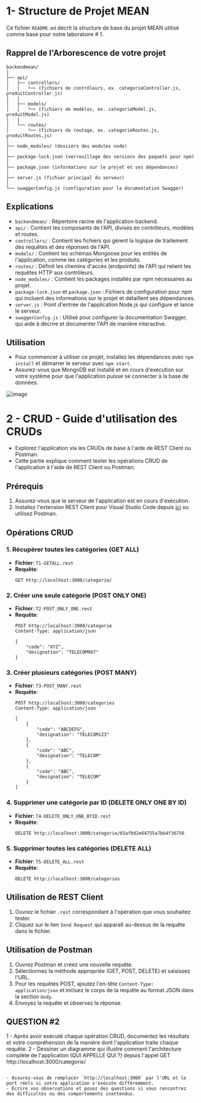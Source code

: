 
#  1- Structure de Projet MEAN

Ce fichier `README.md` décrit la structure de base du projet MEAN utilisé comme base pour notre laboratoire # 1.

## Rapprel de l'Arborescence de votre projet

```plaintext
backendmean/
│
├── api/
│   ├── controllers/
│   │   └── (fichiers de contrôleurs, ex. categorieController.js, produitController.js)
│   │
│   ├── models/
│   │   └── (fichiers de modèles, ex. categorieModel.js, produitModel.js)
│   │
│   └── routes/
│       └── (fichiers de routage, ex. categorieRoutes.js, produitRoutes.js)
│
├── node_modules/ (dossiers des modules node)
│
├── package-lock.json (verrouillage des versions des paquets pour npm)
│
├── package.json (informations sur le projet et ses dépendances)
│
├── server.js (fichier principal du serveur)
│
└── swaggerConfig.js (configuration pour la documentation Swagger)
```

## Explications

- `backendmean/` : Répertoire racine de l'application backend.
- `api/` : Contient les composants de l'API, divisés en contrôleurs, modèles et routes.
- `controllers/` : Contient les fichiers qui gèrent la logique de traitement des requêtes et des réponses de l'API.
- `models/` : Contient les schémas Mongoose pour les entités de l'application, comme les catégories et les produits.
- `routes/` : Définit les chemins d'accès (endpoints) de l'API qui relient les requêtes HTTP aux contrôleurs.
- `node_modules/` : Contient les packages installés par npm nécessaires au projet.
- `package-lock.json` et `package.json` : Fichiers de configuration pour npm qui incluent des informations sur le projet et détaillent ses dépendances.
- `server.js` : Point d'entrée de l'application Node.js qui configure et lance le serveur.
- `swaggerConfig.js` : Utilisé pour configurer la documentation Swagger, qui aide à décrire et documenter l'API de manière interactive.

## Utilisation

- Pour commencer à utiliser ce projet, installez les dépendances avec `npm install` et démarrer le serveur avec `npm start`. 
- Assurez-vous que MongoDB est installé et en cours d'exécution sur votre système pour que l'application puisse se connecter à la base de données.

![image](https://github.com/hrhouma/Projet-MERN/assets/10111526/946799d2-f740-48df-8ed2-ede7293901be)

# 2 - CRUD - Guide d'utilisation des CRUDs

- Explorez l'application via les CRUDs de base à l'aide de REST Client ou Postman. 
- Cette partie explique comment tester les opérations CRUD de l'application à l'aide de REST Client ou Postman.

## Prérequis

1. Assurez-vous que le serveur de l'application est en cours d'exécution.
2. Installez l'extension REST Client pour Visual Studio Code depuis [ici](https://marketplace.visualstudio.com/items?itemName=humao.rest-client) ou utilisez Postman.

## Opérations CRUD

### 1. Récupérer toutes les catégories (GET ALL)

- **Fichier**: `T1-GETALL.rest`
- **Requête**:
  ```http
  GET http://localhost:3000/categorie/
  ```

### 2. Créer une seule catégorie (POST ONLY ONE)

- **Fichier**: `T2-POST_ONLY_ONE.rest`
- **Requête**:
  ```http
  POST http://localhost:3000/categorie
  Content-Type: application/json

  {
      "code": "XYZ",
      "designation": "TELECOM987"
  }
  ```

### 3. Créer plusieurs catégories (POST MANY)

- **Fichier**: `T3-POST_MANY.rest`
- **Requête**:
  ```http
  POST http://localhost:3000/categories
  Content-Type: application/json

  [
      {
          "code": "ABCDEFG",
          "designation": "TELECOM123"
      },
      {
          "code": "ABC",
          "designation": "TELECOM"
      },
      {
          "code": "ABC",
          "designation": "TELECOM"
      }
  ]
  ```

### 4. Supprimer une catégorie par ID (DELETE ONLY ONE BY ID)

- **Fichier**: `T4-DELETE_ONLY_ONE_BYID.rest`
- **Requête**:
  ```http
  DELETE http://localhost:3000/categorie/65af0d2e64755a7bb4f36756
  ```

### 5. Supprimer toutes les catégories (DELETE ALL)

- **Fichier**: `T5-DELETE_ALL.rest`
- **Requête**:
  ```http
  DELETE http://localhost:3000/categories
  ```

## Utilisation de REST Client

1. Ouvrez le fichier `.rest` correspondant à l'opération que vous souhaitez tester.
2. Cliquez sur le lien `Send Request` qui apparaît au-dessus de la requête dans le fichier.

## Utilisation de Postman

1. Ouvrez Postman et créez une nouvelle requête.
2. Sélectionnez la méthode appropriée (GET, POST, DELETE) et saisissez l'URL.
3. Pour les requêtes POST, ajoutez l'en-tête `Content-Type: application/json` et incluez le corps de la requête au format JSON dans la section `body`.
4. Envoyez la requête et observez la réponse.

## QUESTION #2

1 - Après avoir exécuté chaque opération CRUD, documentez les résultats et votre compréhension de la manière dont l'application traite chaque requête.
2 - Dessiner un diagramme qui illustre comment l'architecture complète de l'application (QUI APPELLE QUI ?) depuis l'appel  GET http://localhost:3000/categorie/
```

- Assurez-vous de remplacer `http://localhost:3000` par l'URL et le port réels si votre application s'exécute différemment.
- Écrire vos observations et posez des questions si vous rencontrez des difficultés ou des comportements inattendus.

